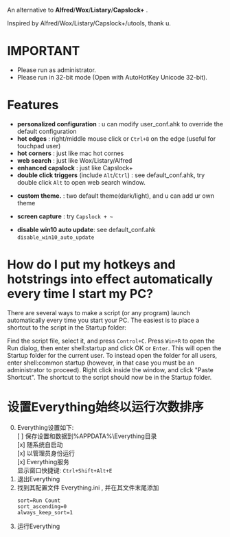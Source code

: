 
An alternative to **Alfred**/**Wox**/**Listary**/**Capslock+** .

Inspired by Alfred/Wox/Listary/Capslock+/utools, thank u.


# IMPORTANT
  
- Please run as administrator.
- Please run in 32-bit mode (Open with AutoHotKey Unicode 32-bit).


# Features

* **personalized configuration** : u can modify user_conf.ahk to override the default configuration
* **hot edges** : right/middle mouse click or `Ctrl+8` on the edge (useful for touchpad user)
* **hot corners** : just like mac hot cornes
* **web search** : just like Wox/Listary/Alfred
* **enhanced capslock** : just like Capslock+
* **double click triggers** (include `Alt`/`Ctrl`) : see default_conf.ahk, try double click `Alt` to open web search window.
<!-- * **auto selection copy** : just like linux terminal -->
* **custom theme.** : two default theme(dark/light), and u can add ur own theme
<!-- * **hot key to replace string** : copy this line (`my email is @@ “”  ‘’`) to address bar, then Capslock+Shift+U, now u know, see user_conf.ahk -->
* **screen capture** : try `Capslock + ~`
<!-- * **game mode** : double Alt then input `game` -->
* **disable win10 auto update**: see default_conf.ahk `disable_win10_auto_update`


# How do I put my hotkeys and hotstrings into effect automatically every time I start my PC?

There are several ways to make a script (or any program) launch automatically every time you start your PC. The easiest is to place a shortcut to the script in the Startup folder:

Find the script file, select it, and press `Control+C`.
Press `Win+R` to open the Run dialog, then enter shell:startup and click OK or `Enter`. This will open the Startup folder for the current user. To instead open the folder for all users, enter shell:common startup (however, in that case you must be an administrator to proceed).
Right click inside the window, and click "Paste Shortcut". The shortcut to the script should now be in the Startup folder.


<!-- # 设置开机以管理员权限启动

1. 对“A.exe”创建快捷方式, 然后将这个快捷方式改名为“A” (不用改名为A.lnk, 因为windows的快捷方式默认扩展名就是lnk)
2. 右键这个快捷方式-> 高级，勾选用管理员身份运行； 
3. 新建“A.bat”文件，将这个快捷方式的路径信息写入并保存，如：
```
@echo off
start C:\Users\b\Desktop\A.lnk
```
4. 因为直接运行 A.bat 会有个窗口一闪而过, 所以新建个 A.vbs 来运行这个bat来避免这个窗口
```
createobject("wscript.shell").run "D:\A.bat",0
```
5. 打开“运行”输入“shell:startup”然后回车，然后将“A.vbs”剪切到打开的目录中 -->


# 设置Everything始终以运行次数排序

0. Everything设置如下:  
    [ ] 保存设置和数据到%APPDATA%\Everything目录  
    [x] 随系统自启动  
    [x] 以管理员身份运行  
    [x] Everything服务  
    显示窗口快捷键: `Ctrl+Shift+Alt+E`
1. 退出Everything
2. 找到其配置文件 Everything.ini , 并在其文件末尾添加
    ```
    sort=Run Count
    sort_ascending=0
    always_keep_sort=1
    ```
3. 运行Everything
